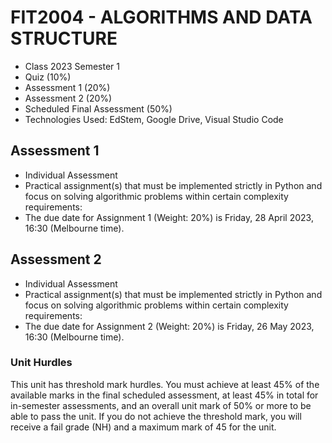 # FIT2004 - ALGORITHMS AND DATA STRUCTURE
- Class 2023 Semester 1
- Quiz (10%)
- Assessment 1 (20%)
- Assessment 2 (20%)
- Scheduled Final Assessment (50%)
- Technologies Used: EdStem, Google Drive, Visual Studio Code

## Assessment 1
- Individual Assessment
- Practical assignment(s) that must be implemented strictly in Python and focus on solving algorithmic problems within certain complexity requirements:
 - The due date for Assignment 1 (Weight: 20%) is Friday, 28 April 2023, 16:30 (Melbourne time). 

## Assessment 2
- Individual Assessment
- Practical assignment(s) that must be implemented strictly in Python and focus on solving algorithmic problems within certain complexity requirements:
 - The due date for Assignment 2 (Weight: 20%) is Friday, 26 May 2023, 16:30 (Melbourne time). 

### Unit Hurdles
This unit has threshold mark hurdles. You must achieve at least 45% of the available marks in the final scheduled assessment, at least 45% in total for in-semester assessments, and an overall unit mark of 50% or more to be able to pass the unit. If you do not achieve the threshold mark, you will receive a fail grade (NH) and a maximum mark of 45 for the unit.